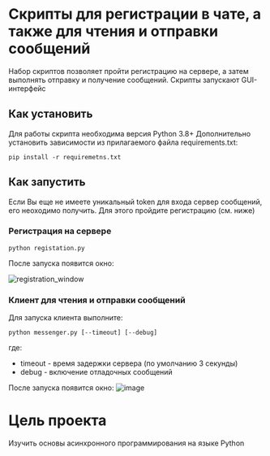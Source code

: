 # Скрипты для регистрации в чате, а также для чтения и отправки сообщений

Набор скриптов позволяет пройти регистрацию на сервере, а затем выполнять отправку
и получение сообщений.
Скрипты запускают GUI-интерфейс

## Как установить

Для работы скрипта необходима версия Python 3.8+
Дополнительно установить зависимости из прилагаемого файла requirements.txt:
```commandline
pip install -r requiremetns.txt
```

## Как запустить
Если Вы еще не имеете уникальный token для входа сервер сообщений, его неоходимо
получить. Для этого пройдите регистрацию (см. ниже)

### Регистрация на сервере
```commandline
python registation.py
```
После запуска появится окно:

![registration_window](https://user-images.githubusercontent.com/22727630/135081006-4e9eb137-37f1-4f7d-a800-3143f4d00cdf.PNG)


### Клиент для чтения и отправки сообщений
Для запуска клиента выполните:
```commandline
python messenger.py [--timeout] [--debug]
```
где:
+ timeout - время задержки сервера (по умолчанию 3 секунды)
+ debug - включение отладочных сообщений

После запуска появится окно:
![image](https://user-images.githubusercontent.com/22727630/135080738-8e98a68a-14e7-40b7-a2f6-48286bb229e7.png)
 
# Цель проекта
Изучить основы асинхронного программирования на языке Python
